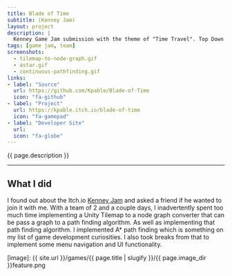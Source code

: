 ```yaml
---
title: Blade of Time
subtitle: (Kenney Jam)
layout: project
description: |
  Kenney Game Jam submission with the theme of "Time Travel". Top Down 2D rouge-lite in which the rogue-like mechanic of growing through death was translated to the player running out of time to stop the final boss and the sword unleashing its power to rewind time back 5 minutes, retaining all experience it gathers.
tags: [game jam, team]
screenshots:
  - tilemap-to-node-graph.gif
  - astar.gif
  - continuous-pathfinding.gif
links:
- label: "Source"
  url: https://github.com/Kpable/Blade-of-Time
  icon: "fa-github"
- label: "Project"
  url: https://kpable.itch.io/blade-of-time
  icon: "fa-gamepad"
- label: "Developer Site"
  url: 
  icon: "fa-globe"
---
```


<!-- Description -->
{{ page.description }}

---

## What I did

I found out about the Itch.io [Kenney Jam](https://itch.io/jam/kenney-jam-2018) and asked a friend if he wanted to join it with me. With a team of 2 and a couple days, I inadvertently spent too much time implementing a Unity Tilemap to a node graph converter that can be pass a graph to a path finding algorithm. As well as implementing that path finding algorithm. I implemented A* path finding which is something on my list of game development curiosities. I also took breaks from that to implement some menu navigation and UI functionality. 


<!-- ![Image] [image]{:class="image fit"} -->



[image]: {{ site.url }}/games/{{ page.title | slugify }}/{{ page.image_dir }}feature.png